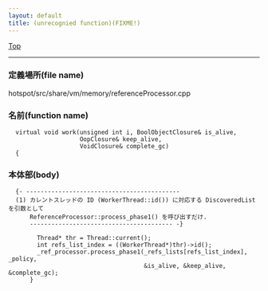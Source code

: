```yaml
---
layout: default
title: (unrecognied function)(FIXME!)
---
```

[Top](../index.html)

--- 
### 定義場所(file name)
hotspot/src/share/vm/memory/referenceProcessor.cpp

### 名前(function name)
```
  virtual void work(unsigned int i, BoolObjectClosure& is_alive,
                    OopClosure& keep_alive,
                    VoidClosure& complete_gc)
  {
```

### 本体部(body)
```
  {- -------------------------------------------
  (1) カレントスレッドの ID (WorkerThread::id()) に対応する DiscoveredList を引数として
      ReferenceProcessor::process_phase1() を呼び出すだけ.
      ---------------------------------------- -}

	    Thread* thr = Thread::current();
	    int refs_list_index = ((WorkerThread*)thr)->id();
	    _ref_processor.process_phase1(_refs_lists[refs_list_index], _policy,
	                                  &is_alive, &keep_alive, &complete_gc);
	  }
	
```


